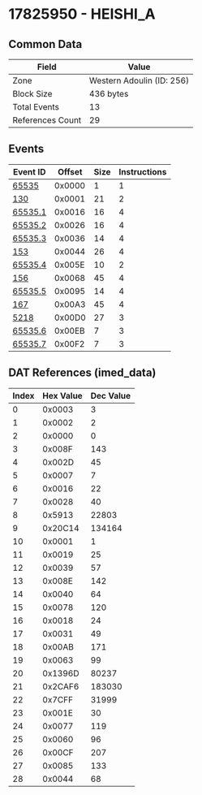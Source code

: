 # 17825950 - HEISHI_A

## Common Data

| Field            | Value                     |
|------------------|---------------------------|
| Zone             | Western Adoulin (ID: 256) |
| Block Size       | 436 bytes                 |
| Total Events     | 13                        |
| References Count | 29                        |

## Events

| Event ID                | Offset   |   Size |   Instructions |
|-------------------------|----------|--------|----------------|
| [65535](./65535.md)     | 0x0000   |      1 |              1 |
| [130](./130.md)         | 0x0001   |     21 |              2 |
| [65535.1](./65535.1.md) | 0x0016   |     16 |              4 |
| [65535.2](./65535.2.md) | 0x0026   |     16 |              4 |
| [65535.3](./65535.3.md) | 0x0036   |     14 |              4 |
| [153](./153.md)         | 0x0044   |     26 |              4 |
| [65535.4](./65535.4.md) | 0x005E   |     10 |              2 |
| [156](./156.md)         | 0x0068   |     45 |              4 |
| [65535.5](./65535.5.md) | 0x0095   |     14 |              4 |
| [167](./167.md)         | 0x00A3   |     45 |              4 |
| [5218](./5218.md)       | 0x00D0   |     27 |              3 |
| [65535.6](./65535.6.md) | 0x00EB   |      7 |              3 |
| [65535.7](./65535.7.md) | 0x00F2   |      7 |              3 |

## DAT References (imed_data)

|   Index | Hex Value   |   Dec Value |
|---------|-------------|-------------|
|       0 | 0x0003      |           3 |
|       1 | 0x0002      |           2 |
|       2 | 0x0000      |           0 |
|       3 | 0x008F      |         143 |
|       4 | 0x002D      |          45 |
|       5 | 0x0007      |           7 |
|       6 | 0x0016      |          22 |
|       7 | 0x0028      |          40 |
|       8 | 0x5913      |       22803 |
|       9 | 0x20C14     |      134164 |
|      10 | 0x0001      |           1 |
|      11 | 0x0019      |          25 |
|      12 | 0x0039      |          57 |
|      13 | 0x008E      |         142 |
|      14 | 0x0040      |          64 |
|      15 | 0x0078      |         120 |
|      16 | 0x0018      |          24 |
|      17 | 0x0031      |          49 |
|      18 | 0x00AB      |         171 |
|      19 | 0x0063      |          99 |
|      20 | 0x1396D     |       80237 |
|      21 | 0x2CAF6     |      183030 |
|      22 | 0x7CFF      |       31999 |
|      23 | 0x001E      |          30 |
|      24 | 0x0077      |         119 |
|      25 | 0x0060      |          96 |
|      26 | 0x00CF      |         207 |
|      27 | 0x0085      |         133 |
|      28 | 0x0044      |          68 |
